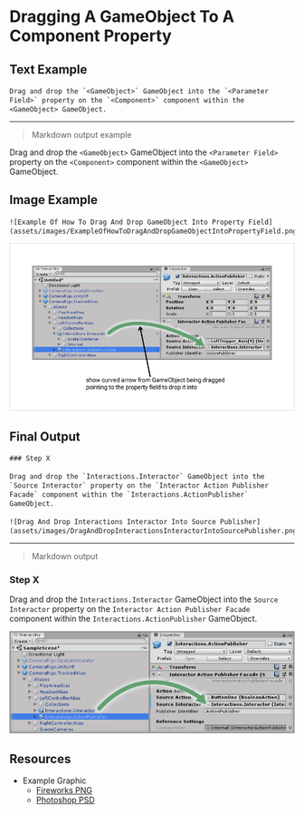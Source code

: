 # Dragging A GameObject To A Component Property

## Text Example

```
Drag and drop the `<GameObject>` GameObject into the `<Parameter Field>` property on the `<Component>` component within the <GameObject> GameObject.
```

---

> Markdown output example

Drag and drop the `<GameObject>` GameObject into the `<Parameter Field>` property on the `<Component>` component within the `<GameObject>` GameObject.

## Image Example

```
![Example Of How To Drag And Drop GameObject Into Property Field](assets/images/ExampleOfHowToDragAndDropGameObjectIntoPropertyField.png)
```

![Example Of How To Drag And Drop GameObject Into Property Field](assets/images/ExampleOfHowToDragAndDropGameObjectIntoPropertyField.png)

## Final Output

```
### Step X

Drag and drop the `Interactions.Interactor` GameObject into the `Source Interactor` property on the `Interactor Action Publisher Facade` component within the `Interactions.ActionPublisher` GameObject.

![Drag And Drop Interactions Interactor Into Source Publisher](assets/images/DragAndDropInteractionsInteractorIntoSourcePublisher.png)
```

---

> Markdown output

### Step X

Drag and drop the `Interactions.Interactor` GameObject into the `Source Interactor` property on the `Interactor Action Publisher Facade` component within the `Interactions.ActionPublisher` GameObject.

![Drag And Drop Interactions Interactor Into Source Publisher](assets/images/DragAndDropInteractionsInteractorIntoSourcePublisher.png)

## Resources

* Example Graphic
  * [Fireworks PNG](assets/resource/FireworksPNG.fw.png)
  * [Photoshop PSD](assets/resource/PhotoshopPSD.psd)